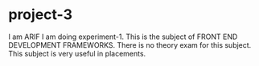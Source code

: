 # project-3
I am ARIF
I am doing experiment-1.
This is the subject of FRONT END DEVELOPMENT FRAMEWORKS.
There is no theory exam for this subject.
This subject is very useful in placements.
